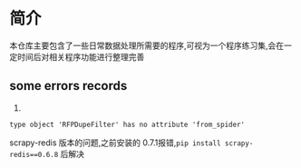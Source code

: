 # 简介

本仓库主要包含了一些日常数据处理所需要的程序,可视为一个程序练习集,会在一定时间后对相关程序功能进行整理完善

## some errors records
1. 
```
type object 'RFPDupeFilter' has no attribute 'from_spider'
```

 scrapy-redis 版本的问题,之前安装的 0.7.1报错,`pip install scrapy-redis==0.6.8` 后解决